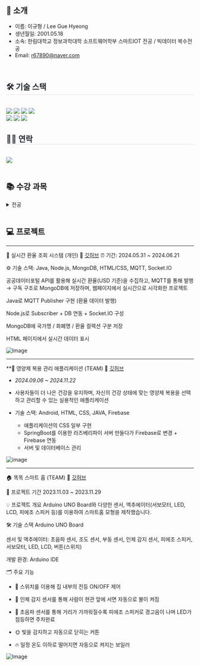 

##   🙌 소개
- 이름: 이규형 / Lee Gue Hyeong
- 생년월일: 2001.05.18
- 소속: 한림대학교 정보과학대학 소프트웨어학부 스마트IOT 전공 / 빅데이터 복수전공
- Email: r67890@naver.com

<br>

<div style="text-align: left;">
    <h2 style="border-bottom: 1px solid #d8dee4; color: #282d33;"> 🛠️ 기술 스택 </h2> <br> 
    <div style="margin: ; text-align: left;" "text-align: left;"> <img src="https://img.shields.io/badge/Android-3DDC84?style=flat-square&logo=Android&logoColor=white">
          <img src="https://img.shields.io/badge/Firebase-FFCA28?style=flat-square&logo=Firebase&logoColor=white">
          <img src="https://img.shields.io/badge/Git-F05032?style=flat-square&logo=Git&logoColor=white">
          <img src="https://img.shields.io/badge/Github-181717?style=flat-square&logo=Github&logoColor=white">
          <br/><img src="https://img.shields.io/badge/HTML5-E34F26?style=flat-square&logo=HTML5&logoColor=white">
          <img src="https://img.shields.io/badge/Java-007396?style=flat-square&logo=Java&logoColor=white">
          <img src="https://img.shields.io/badge/Javascript-F7DF1E?style=flat-square&logo=Javascript&logoColor=white">
          <br/></div>
    </div>
    <div style="text-align: left;">
    <h2 style="border-bottom: 1px solid #d8dee4; color: #282d33;"> 🧑‍💻 연락 </h2> <br> 
    <div style="text-align: left;"> <a href=mailto:chaeng0415@gmail.com> <img src="https://img.shields.io/badge/Gmail-EA4335?style=flat-square&logo=Gmail&logoColor=white&link=mailto:chaeng0415@gmail.com"> </a>
          </div>  <br> 
    <div style="text-align: left;">  </div> 
    </div>

## 📚 수강 과목
<details><summary>전공
</summary>

- 논리설계및실험
- 이산구조론
- 선형대수
- 자바프로그래밍I
- 자바프로그래밍II
- C프로프래밍
- C++프로그래밍
- 파이썬과학프로그래밍기초
- 소프트웨어개론
- 신호및시스템
- 데이터사이언스기초
- 디지털신호처리
- 통신네트워크시스템
- 오픈소스하드웨어응용
- 운영체제
- 자료구조
- IOT네트워크
- 정보보호론
- 네트워크보안
- 데이터베이스시스템
- 모바일센서공학
- 소프트웨어캡스톤디자인
- SW창업전략과펀딩
- 소프트웨어특강I
- 인공지능생체시스템개론
- 인공지능수학
- 컴퓨터네트워크

</details>

<br>


## 💻 프로젝트

---

💱 실시간 환율 조회 시스템 (개인) 🔎 [깃허브](https://github.com/rbgud7957/IoT-Project)
⏰ 기간: 2024.05.31 ~ 2024.06.21

⚙️ 기술 스택: Java, Node.js, MongoDB, HTML/CSS, MQTT, Socket.IO

공공데이터포털 API를 활용해 실시간 환율(USD 기준)을 수집하고, MQTT를 통해 발행 → 구독 구조로 MongoDB에 저장하며, 웹페이지에서 실시간으로 시각화한 프로젝트

Java로 MQTT Publisher 구현 (환율 데이터 발행)

Node.js로 Subscriber + DB 연동 + Socket.IO 구성

MongoDB에 국가명 / 화폐명 / 환율 컬렉션 구분 저장

HTML 페이지에서 실시간 데이터 표시

![Image](https://github.com/user-attachments/assets/4d48de20-2dfb-43be-93d0-d337a3be5354)

---

**💊 영양제 복용 관리 애플리케이션 (TEAM) 🔎  [깃허브](https://github.com/rbgud7957/Nutriwish.git)
- *2024.09.06 ~ 2024.11.22*

- 사용자들이 더 나은 건강을 유지하며, 자신의 건강 상태에 맞는 영양제 복용을 선택하고 관리할 수 있는 실용적인 애플리케이션

- 기술 스택: Android, HTML, CSS, JAVA, Firebase
  
  - 애플리케이션의 CSS 일부 구현
  - SpringBoot를 이용한 라즈베리파이 서버 만들다가 Firebase로 변경 + Firebase 연동
  - 서버 및 데이터베이스 관리
 
![image](https://github.com/user-attachments/assets/3a7981ef-e881-4a04-acc8-f386025b0ad9)

---

🏠 똑똑 스마트 홈 (TEAM) 🔎 [깃허브](https://github.com/rbgud7957/Smarthome.git)

📅 프로젝트 기간
2023.11.03 ~ 2023.11.29

💡 프로젝트 개요
Arduino UNO Board와 다양한 센서, 액추에이터(서보모터, LED, LCD, 피에조 스피커 등)를 이용하여 스마트홈 모형을 제작했습니다.

🛠 기술 스택
Arduino UNO Board

센서 및 액추에이터: 초음파 센서, 조도 센서, 부동 센서, 인체 감지 센서, 피에조 스피커, 서보모터, LED, LCD, 버튼(스위치)

개발 환경: Arduino IDE
<br>

🗂 주요 기능
<br>
- 🔘 스위치를 이용해 집 내부의 전등 ON/OFF 제어

- 🚶 인체 감지 센서를 통해 사람이 현관 앞에 서면 자동으로 불이 켜짐

- 🛑 초음파 센서를 통해 거리가 가까워질수록 피에조 스피커로 경고음이 나며 LED가 점등하면 주차완료

- 🌞 빛을 감지하고 자동으로 닫히는 커튼

- 🔥 일정 온도 이하로 떨어지면 자동으로 켜지는 보일러

![Image](https://github.com/user-attachments/assets/90ce012e-542c-402f-9879-94495b84568a)

<br>
